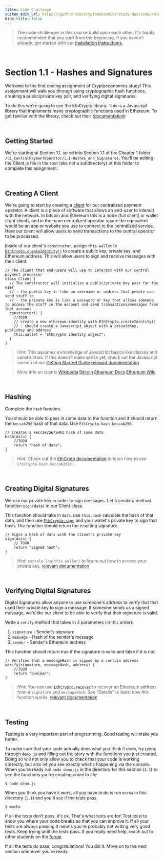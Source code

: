 ```yaml
---
title: Code Challenge
custom_edit_url: https://github.com/cryptoeconomics-study-dao/code//blob/master/ch1/1.1/README.md
hide_title: false
---
```

<!-- This file is generated by /website/scripts/sync-util.js - changes will be overwritten! -->

> The code challenges in this course build upon each other. It's highly recommended that you start from the beginning. If you haven't already, get started with our [Installation Instructions](https://www.burrrata.ch/ces-website/docs/en/sync/dev-env-setup).

<br />

# Section 1.1 - Hashes and Signatures

Welcome to the first coding assignment of Cryptoeconomics.study! This assignment will walk you through using cryptographic hash functions, creating a public/private key pair, and verifying digital signatures.

To do this we're going to use the EthCrypto library. This is a Javascript library that implements many cryptographic functions used in Ethereum. To get familiar with the library, check out their ([documentation](https://github.com/pubkey/eth-crypto))

<br />

## Getting Started

We're starting at Section 1.1, so cd into Section 1.1 of the Chapter 1 folder `/c1_CentralPaymentOperator/1.1-Hashes_and_Signatures`. You'll be editing the Client.js file in the root (aka not a subdirectory) of this folder to complete this assignment.

<br />

## Creating A Client

We're going to start by creating a [client](https://en.wikipedia.org/wiki/Client_%28computing%29) for our centralized payment operator. A client is a piece of software that allows an end-user to interact with the network. In bitcoin and Ethereum this is a node (full client) or wallet (light client), and in the more centralized operator space the equivalent would be an app or website you use to connect to the centralized service. Here our client will allow users to send transactions to the central operator to be processed.

Inside of our client's `constructor`, assign `this.wallet` to  [`EthCrypto.createIdentity()`](https://github.com/pubkey/eth-crypto#createidentity) to create a public key, private key, and Ethereum address. This will allow users to sign and receive messages with their client.
```
// The client that end-users will use to interact with our central payment processor
class Client {
  // The constructor will initialize a public/private key pair for the user
  // - the public key is like an username or address that people can send stuff to
  // - the private key is like a password or key that allows someone to access the stuff in the account and send transactions/messages from that account
  constructor() {
    //TODO
    // create a new ethereum-identity with EthCrypto.createIdentity()
    // - should create a Javascript object with a privateKey, publicKey and address
    this.wallet = "EthCrypto identity object";
  }
}
```

> *Hint*: This assumes a knowledge of Javascript basics like classes and constructors. If this doesn't make sense yet, check out the Javascript section of our [Getting Started Guide](https://www.burrrata.ch/ces-website/docs/en/sync/dev-env-setup)
> [relevant documentation](https://github.com/pubkey/eth-crypto#createidentity)

> More info on clients
> [Wikipedia](https://en.wikipedia.org/wiki/Client_%28computing%29)
> [Bitcoin](https://en.bitcoin.it/wiki/Clients#Overview)
> [Ethereum Docs](http://ethdocs.org/en/latest/ethereum-clients/choosing-a-client.html)
> [Ethereum Wiki](https://github.com/ethereum/wiki/wiki/Clients,-tools,-dapp-browsers,-wallets-and-other-projects)

<br />

## Hashing

Complete the `hash` function.

You should be able to pass in some data to the function and it should return the `keccak256` hash of that data. Use `EthCrypto.hash.keccak256`.
```
// Creates a keccak256/SHA3 hash of some data
hash(data) {
	//TODO
	return "hash of data";
}
```

> *Hint*: Check out the [EthCrpto documentation](https://github.com/pubkey/eth-crypto#sign) to learn how to use `EthCrypto.hash.keccak256()`.

<br />

## Creating Digital Signatures

We use our private key in order to sign messages. Let's create a method function `sign(data)` in our Client class.

This function should take in `data`, use `this.hash` calculate the hash of that data, and then use [`EthCrypto.sign`](https://github.com/pubkey/eth-crypto#sign) and your wallet's private key to sign that hash. The function should return the resulting signature.
```
// Signs a hash of data with the client's private key
sign(data) {
	// TODO
	return "signed hash";
}
```

> *Hint*: `console.log(this.wallet)` to figure out how to access your private key.
> [relevant documentation](https://github.com/pubkey/eth-crypto#sign)

<br />

## Verifying Digital Signatures

Digital Signatures allow anyone to use someone's address to verify that that used their private key to sign a message. If someone sends us a signed message, we'd like our client to be able to verify that their signature is valid.

Write a `verify` method that takes in 3 parameters (in this order):
1. `signature` - Sender's signature
2. `message` - Hash of the sender's message
3. `sender` - Sender's Ethereum address

This function should return true if the signature is valid and false if it is not.
```
// Verifies that a messageHash is signed by a certain address
verify(signature, messageHash, address) {
	//TODO
	return "boolean";
}
```

> *Hint*: You can use [`EthCrypto.recover`](https://github.com/pubkey/eth-crypto#recover) to recover an Ethereum address from a `signature` and `messageHash`. See "Details" to learn how this function works.
> [relevant documentation](https://github.com/pubkey/eth-crypto#recover)

<br />

## Testing

Testing is a very important part of programming. Good testing will make you better.

To make sure that your code actually does what you think it does, try going through `demo.js` and filling out the story with the functions you just created. Doing so will not only allow you to check that your code is working correctly, but also let you see exactly what's happening via the console. When you're ready run `node demo.js` in the directory for this section (`1.1`) to see the functions you're creating come to life!

`$ node demo.js`

When you think you have it work, all you have to do is run `mocha` in this directory (`1.1`) and you'll see if the tests pass.

`$ mocha`

If all the tests don't pass, it's ok. That's what tests are for! Test exist to show you where your code breaks so that you can improve it. If all your tests are always passing it means you're probably not writing very good tests. Keep trying until the tests pass. If you really need help, reach out to other students on the [forum](https://forum.cryptoeconomics.study).

If all the tests do pass, congratulations! You did it. Move on to the next section whenever you're ready.

<br />
